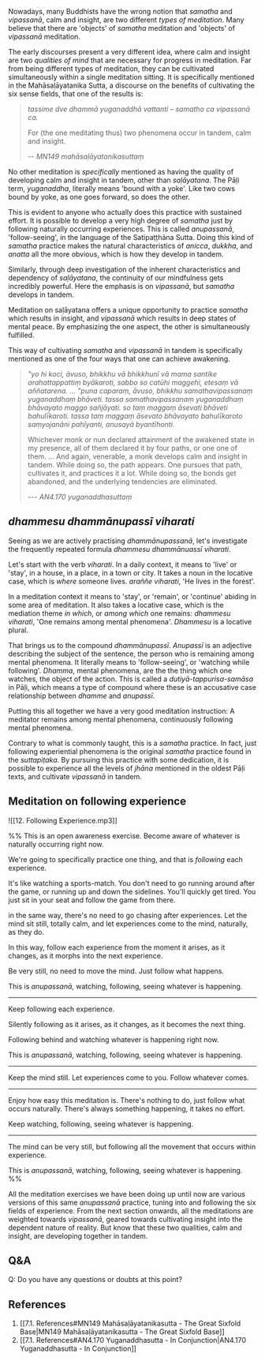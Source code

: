 Nowadays, many Buddhists have the wrong notion that *samatha* and *vipassanā*, calm and insight, are two different *types of meditation*. Many believe that there are 'objects' of *samatha* meditation and 'objects' of *vipassanā* meditation.

The early discourses present a very different idea, where calm and insight are two *qualities of mind* that are necessary for progress in meditation. Far from being different types of meditation, they can be cultivated simultaneously within a single meditation sitting. It is specifically mentioned in the Mahāsaḷāyatanika Sutta, a discourse on the benefits of cultivating the six sense fields, that one of the results is: 
 
> *tassime dve dhammā yuganaddhā vattanti – samatho ca vipassanā ca.*
> 
> For (the one meditating thus) two phenomena occur in tandem, calm and insight.
> 
> -- *MN149 mahāsaḷāyatanikasuttaṃ*

No other meditation is *specifically* mentioned as having the quality of developing calm and insight in tandem, other than *saḷāyatana*. The Pāḷi term, *yuganaddha*, literally means 'bound with a yoke'. Like two cows bound by yoke, as one goes forward, so does the other.

This is evident to anyone who actually does this practice with sustained effort. It is possible to develop a very high degree of *samatha* just by following naturally occurring experiences. This is called *anupassanā*, 'follow-seeing', in the language of the Satipaṭṭhāna Sutta. Doing this kind of *samatha* practice makes the natural characteristics of *anicca*, *dukkha*, and *anatta* all the more obvious, which is how they develop in tandem. 

Similarly, through deep investigation of the inherent characteristics and dependency of *saḷāyatana*, the continuity of our mindfulness gets incredibly powerful. Here the emphasis is on *vipassanā*, but *samatha* develops in tandem.

Meditation on saḷāyatana offers a unique opportunity to practice *samatha* which results in insight, and *vipassanā* which results in deep states of mental peace. By emphasizing the one aspect, the other is simultaneously fulfilled.

This way of cultivating *samatha* and *vipassanā* in tandem is specifically mentioned as one of the four ways that one can achieve awakening.

> *"yo hi koci, āvuso, bhikkhu vā bhikkhunī vā mama santike arahattappattiṃ byākaroti, sabbo so catūhi maggehi, etesaṃ vā aññatarena.*
> ...
> *"puna caparaṃ, āvuso, bhikkhu samathavipassanaṃ yuganaddhaṃ bhāveti. tassa samathavipassanaṃ yuganaddhaṃ bhāvayato maggo sañjāyati. so taṃ maggaṃ āsevati bhāveti bahulīkaroti. tassa taṃ maggaṃ āsevato bhāvayato bahulīkaroto saṃyojanāni pahīyanti, anusayā byantīhonti.*
> 
> Whichever monk or nun declared attainment of the awakened state in my presence, all of them declared it by four paths, or one one of them.
> ...
> And again, venerable, a monk develops calm and insight in tandem. While doing so, the path appears. One pursues that path, cultivates it, and practices it a lot. While doing so, the bonds get abandoned, and the underlying tendencies are eliminated.
> 
> --- *AN4.170 yuganaddhasuttaṃ*

## *dhammesu dhammānupassī viharati*

Seeing as we are actively practising *dhammānupassanā*, let's investigate the frequently repeated formula *dhammesu dhammānuassī viharati*.

Let's start with the verb *viharati*. In a daily context, it means to 'live' or 'stay', in a house, in a place, in a town or city. It takes a noun in the locative case, which is *where* someone lives. *araññe viharati*, 'He lives in the forest'.

In a meditation context it means to 'stay', or 'remain', or 'continue' abiding in some area of meditation. It also takes a locative case, which is the mediation theme *in which*, or *among which* one remains: *dhammesu viharati*, 'One remains among mental phenomena'. *Dhammesu* is a locative plural.

That brings us to the compound *dhammānupassī*. *Anupassī* is an adjective describing the subject of the sentence, the person who is remaining among mental phenomena. It literally means to 'follow-seeing', or 'watching while following'. *Dhamma*, mental phenomena, are the the thing which one watches, the object of the action. This is called a *dutiyā-tappurisa-samāsa* in Pāḷi, which means a type of compound where these is an accusative case relationship between *dhamme* and *anupassī*.

Putting this all together we have a very good meditation instruction: A meditator remains among mental phenomena, continuously following mental phenomena.

Contrary to what is commonly taught, this is a *samatha* practice. In fact, just following experiential phenomena is the original *samatha* practice found in the *suttapiṭaka*. By pursuing this practice with some dedication, it is possible to experience all the levels of *jhāna* mentioned in the oldest Pāḷi texts, and cultivate *vipassanā* in tandem.

<!-- !!! Add para on ātāpī etc.-->

## Meditation on following experience

![[12. Following Experience.mp3]]

%% 
This is an open awareness exercise. Become aware of whatever is naturally occurring right now.

We're going to specifically practice one thing, and that is *following* each experience.

It's like watching a sports-match. You don't need to go running around after the game, or running up and down the sidelines. You'll quickly get tired. You just sit in your seat and follow the game from there.

in the same way, there's no need to go chasing after experiences. Let the mind sit still, totally calm, and let experiences come to the mind, naturally, as they do. 

In this way, follow each experience from the moment it arises, as it changes, as it morphs into the next experience.

Be very still, no need to move the mind. Just follow what happens.

This is *anupassanā*, watching, following, seeing whatever is happening.

---
Keep following each experience.

Silently following as it arises, as it changes, as it becomes the next thing.

Following behind and watching whatever is happening right now.

This is *anupassanā*, watching, following, seeing whatever is happening.

---
Keep the mind still. Let experiences come to you. Follow whatever comes.

---
Enjoy how easy this meditation is. There's nothing to do, just follow what occurs naturally. There's always something happening, it takes no effort. 

Keep watching, following, seeing whatever is happening.


---
The mind can be very still, but following all the movement that occurs within experience.

This is *anupassanā*, watching, following, seeing whatever is happening.
%%

All the meditation exercises we have been doing up until now are various versions of this same *anupassanā* practice, tuning into and following the six fields of experience. From the next section onwards, all the meditations are weighted towards *vipassanā*, geared towards cultivating insight into the dependent nature of reality. But know that these two qualities, calm and insight, are developing together in tandem.

## Q&A

Q: Do you have any questions or doubts at this point?

## References
1. [[7.1. References#MN149 Mahāsaḷāyatanikasutta - The Great Sixfold Base|MN149 Mahāsaḷāyatanikasutta - The Great Sixfold Base]]
2. [[7.1. References#AN4.170 Yuganaddhasutta - In Conjunction|AN4.170 Yuganaddhasutta - In Conjunction]]

